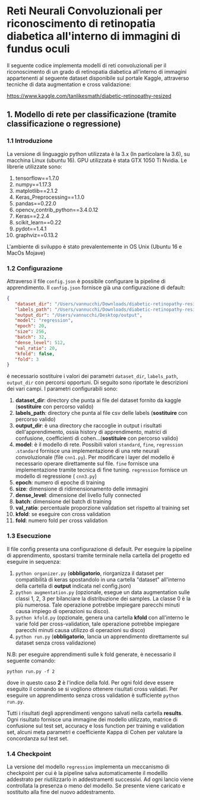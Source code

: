# Reti Neurali Convoluzionali per riconoscimento di retinopatia diabetica all'interno di immagini di fundus oculi

Il seguente codice implementa modelli di reti convoluzionali per il riconoscimento di un grado di retinopatia diabetica all'interno di immagini appartenenti al seguente dataset disponibile sul portale Kaggle, attraverso tecniche di data augmentation e cross validazione: 

https://www.kaggle.com/tanlikesmath/diabetic-retinopathy-resized

## 1. Modello di rete per classificazione (tramite classificazione o regressione)

### 1.1 Introduzione

La versione di linguaggio python utilizzata è la 3.x (In particolare la 3.6), su macchina Linux (ubuntu 16).
 GPU utilizzata è stata GTX 1050 Ti Nvidia.
Le librerie utilizzate sono:

1) tensorflow==1.7.0
2) numpy==1.17.3
3) matplotlib==2.1.2
4) Keras_Preprocessing==1.1.0
5) pandas==0.22.0
6) opencv_contrib_python==3.4.0.12
7) Keras==2.2.4
8) scikit_learn==0.22
9) pydot==1.4.1
10) graphviz==0.13.2

L'ambiente di sviluppo è stato prevalentemente in OS Unix (Ubuntu 16 e MacOs Mojave)

### 1.2 Configurazione

Attraverso il file `config.json` è possibile configurare la pipeline di apprendimento.
 Il `config.json` fornisce già una configurazione di default:

```json
{
   "dataset_dir": "/Users/vannucchi/Downloads/diabetic-retinopathy-resized/resized_train_cropped/resized_train_cropped",
   "labels_path": "/Users/vannucchi/Downloads/diabetic-retinopathy-resized/trainLabels_cropped.csv",
   "output_dir": "/Users/vannucchi/Desktop/output",
   "model": "regression",
   "epoch": 20,
   "size": 256,
   "batch": 32,
   "dense_level": 512,
   "val_ratio": 20,
   "kfold": false,
   "fold": 3
} 
```
é necessario sostituire i valori dei parametri `dataset_dir`, `labels_path`, `output_dir` con percorsi opportuni. Di seguito sono riportate le descrizioni dei vari campi.
I parametri configurabili sono:

1) **dataset_dir**: directory che punta ai file del dataset fornito da kaggle (**sostituire** con percorso valido)
2) **labels_path**: directory che punta al file csv delle labels (**sostituire** con percorso valido)
3) **output_dir**: è una directory che raccoglie in output i risultati dell'apprendimento, ossia history di apprendimento, matrici di confusione, coefficienti di cohen...(**sostituire** con percorso valido)
4) **model**: è il modello di rete. Possibili valori `standard`, `fine`, `regression` .`standard` fornisce una implementazione di una rete neurali convoluzionale (file `cnn1.py`). Per modificare i layer del modello è necessario operare direttamente sul file. `fine` fornisce una implementazione tramite tecnica di fine tuning.  `regression` fornisce un modello di regressione ( `cnn3.py`)
5) **epoch**: numero di epoche di training 
6) **size**: dimensione di ridimensionamento delle immagini
7) **dense_level**: dimensione del livello fully connected
8) **batch**: dimensione del batch di training
9) **val_ratio**: percentuale proporzione validation set rispetto al training set
10) **kfold**: se eseguire con cross validation
11) **fold**: numero fold per cross validation

### 1.3 Esecuzione

Il file config presenta una configurazione di default. Per eseguire la pipeline di apprendimento, spostarsi tramite terminale nella cartella del progetto ed eseguire in sequenza: 


1) `python organizer.py` (**obbligatorio**, riorganizza il dataset per compatibilità di keras spostandolo in una cartella "dataset" all'interno della cartella di **output** indicata nel config.json)
2) `python augmentation.py` (opzionale, esegue un data augmentation sulle classi 1, 2, 3 per bilanciare la distribuzione dei samples. La classe 0 è la più numerosa. Tale operazione potrebbe impiegare parecchi minuti causa impiego di operazioni su disco). 
3) `python kfold.py` (opzionale, genera una cartella **kfold** con all'interno le varie fold per cross-validation, tale operazione potrebbe impiegare parecchi minuti causa utilizzo di operazioni su disco)
4) `python run.py` (**obbligatorio**, lancia un apprendimento direttamente sul dataset senza cross validazione)


N.B: per eseguire apprendimenti sulle k fold generate, è necessario il seguente comando:

`python run.py -f 2`

dove in questo caso **2** è l'indice della fold. Per ogni fold deve essere eseguito il comando se si vogliono ottenere risultati cross validati.
Per eseguire un apprendimento senza cross validation è sufficiente `python run.py`.


Tutti i risultati degli apprendimenti vengono salvati nella cartella **results**. Ogni risultato fornisce una immagine dei modello utilizzato, matrice di confusione sul test set, accuracy e loss function per training e validation set, alcuni meta parametri e coefficiente Kappa di Cohen per valutare la concordanza sul test set.

### 1.4 Checkpoint

La versione del modello  `regression` implementa un meccanismo di checkpoint per cui è la pipeline salva automaticamente il modelllo addestrato per riutilizzarlo in addestramenti successivi. Ad ogni lancio viene controllata la presenza o meno del modello. Se presente viene caricato e sostituito alla fine del nuovo addestramento.
